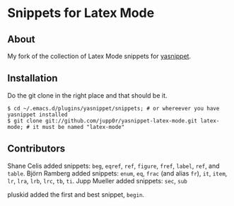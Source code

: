 Snippets for Latex Mode
=======================

About
-----

My fork of the collection of Latex Mode snippets for
[yasnippet](http://code.google.com/p/yasnippet/ "yasnippet - Google
Code").

Installation
------------

Do the git clone in the right place and that should be it.

    $ cd ~/.emacs.d/plugins/yasnippet/snippets; # or whereever you have yasnippet installed
    $ git clone git://github.com/jupp0r/yasnippet-latex-mode.git latex-mode; # it must be named "latex-mode"


Contributors
------------

Shane Celis added snippets: `beg`, `eqref`, `ref`, `figure`, `fref`,
`label`, `ref`, and `table`.
Björn Ramberg added snippets: `enum`, `eq`, `frac` (and alias `fr`),
`it`, `item`, `lr`, `lra`, `lrb`, `lrc`, `tb`, `ti`.
Jupp Mueller added snippets: `sec`, `sub`

pluskid added the first and best snippet, `begin`.
